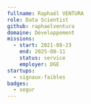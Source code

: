 ```yaml
---
fullname: Raphaël VENTURA
role: Data Scientist
github: raphaelventura
domaine: Développement
missions:
  - start: 2021-08-23
    end: 2025-08-11
    status: service
    employer: DGE
startups:
  - signaux-faibles
badges:
  - segur
---
```



